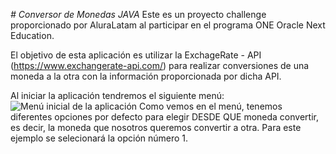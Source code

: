 <em> # Conversor de Monedas JAVA </em>
Este es un proyecto challenge proporcionado por AluraLatam al participar en el programa ONE Oracle Next Education.

El objetivo de esta aplicación es utilizar la ExchageRate - API (https://www.exchangerate-api.com/)
para realizar conversiones de una moneda a la otra con la información proporcionada por dicha API.

Al iniciar la aplicación tendremos el siguiente menú:
![Menú inicial de la aplicación](https://github.com/user-attachments/assets/4c8a0a90-75ad-44cf-b78d-22905610b8a1)
Como vemos en el menú, tenemos diferentes opciones por defecto para elegir DESDE QUE moneda convertir, es decir,
la moneda que nosotros queremos convertir a otra.
Para este ejemplo se selecionará la opción número 1.
